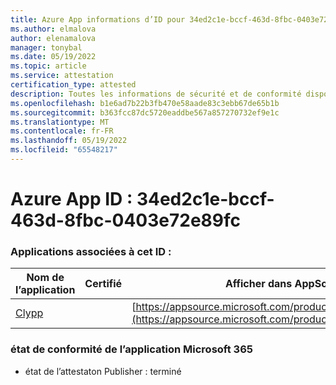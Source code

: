 ```yaml
---
title: Azure App informations d’ID pour 34ed2c1e-bccf-463d-8fbc-0403e72e89fc
ms.author: elmalova
author: elenamalova
manager: tonybal
ms.date: 05/19/2022
ms.topic: article
ms.service: attestation
certification_type: attested
description: Toutes les informations de sécurité et de conformité disponibles pour 34ed2c1e-bccf-463d-8fbc-0403e72e89fc.
ms.openlocfilehash: b1e6ad7b22b3fb470e58aade83c3ebb67de65b1b
ms.sourcegitcommit: b363fcc87dc5720eaddbe567a857270732ef9e1c
ms.translationtype: MT
ms.contentlocale: fr-FR
ms.lasthandoff: 05/19/2022
ms.locfileid: "65548217"
---
```

# <a name="azure-app-id-34ed2c1e-bccf-463d-8fbc-0403e72e89fc"></a>Azure App ID : 34ed2c1e-bccf-463d-8fbc-0403e72e89fc


### <a name="apps-associated-with-this-id"></a>Applications associées à cet ID :
| **Nom de l’application** | **Certifié** | **Afficher dans AppSource** |
|--------------|---------------|-----------------------|
| [Clypp](../forward/WA200003621.md) |  | [https://appsource.microsoft.com/product/office/WA200003621](https://appsource.microsoft.com/product/office/WA200003621) |

### <a name="microsoft-365-app-compliance-status"></a>état de conformité de l’application Microsoft 365
- état de l’attestaton Publisher : terminé
